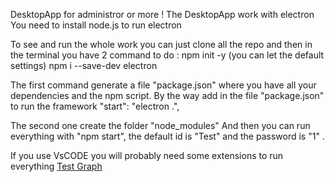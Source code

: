DesktopApp for administror or more ! The DesktopApp work with electron You need to install node.js to run electron

To see and run the whole work you can just clone all the repo and then in the terminal you have 2 command to do : npm init -y (you can let the default settings) npm i --save-dev electron

The first command generate a file "package.json" where you have all your dependencies and the npm script. By the way add in the file "package.json" to run the framework "start": "electron .",

The second one create the folder "node_modules" And then you can run everything with "npm start", the default id is "Test" and the password is "1" .

If you use VsCODE you will probably need some extensions to run everything
[Test Graph](./src/doc/Graph.md)